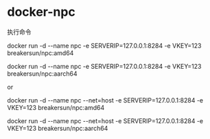# docker-npc

执行命令

docker run -d --name npc -e SERVERIP=127.0.0.1:8284 -e VKEY=123 breakersun/npc:amd64

docker run -d --name npc -e SERVERIP=127.0.0.1:8284 -e VKEY=123 breakersun/npc:aarch64

or

docker run -d --name npc --net=host -e SERVERIP=127.0.0.1:8284 -e VKEY=123 breakersun/npc:amd64

docker run -d --name npc --net=host -e SERVERIP=127.0.0.1:8284 -e VKEY=123 breakersun/npc:aarch64